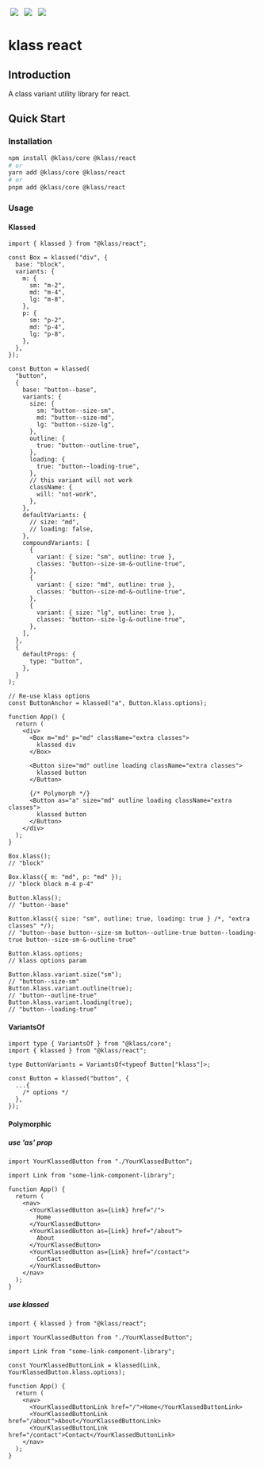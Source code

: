 <p>
  <a href="https://www.npmjs.com/package/@klass/react" style="display: inline-block; margin: 0px 4px;"><img src="https://badgen.net/npm/v/@klass/react"></a>
  <a href="https://bundlephobia.com/package/@klass/react" style="display: inline-block; margin: 0px 4px;"><img src="https://badgen.net/bundlephobia/minzip/@klass/react"></a>
  <a href="https://www.npmjs.com/package/@klass/react" style="display: inline-block; margin: 0px 4px;"><img src="https://badgen.net/npm/license/@klass/react"></a>
</p>

# klass react

## Introduction <Badge type="warning" text="beta" />

A class variant utility library for react.

## Quick Start

### Installation

```bash
npm install @klass/core @klass/react
# or
yarn add @klass/core @klass/react
# or
pnpm add @klass/core @klass/react
```

### Usage

#### Klassed

```tsx
import { klassed } from "@klass/react";

const Box = klassed("div", {
  base: "block",
  variants: {
    m: {
      sm: "m-2",
      md: "m-4",
      lg: "m-8",
    },
    p: {
      sm: "p-2",
      md: "p-4",
      lg: "p-8",
    },
  },
});

const Button = klassed(
  "button",
  {
    base: "button--base",
    variants: {
      size: {
        sm: "button--size-sm",
        md: "button--size-md",
        lg: "button--size-lg",
      },
      outline: {
        true: "button--outline-true",
      },
      loading: {
        true: "button--loading-true",
      },
      // this variant will not work
      className: {
        will: "not-work",
      },
    },
    defaultVariants: {
      // size: "md",
      // loading: false,
    },
    compoundVariants: [
      {
        variant: { size: "sm", outline: true },
        classes: "button--size-sm-&-outline-true",
      },
      {
        variant: { size: "md", outline: true },
        classes: "button--size-md-&-outline-true",
      },
      {
        variant: { size: "lg", outline: true },
        classes: "button--size-lg-&-outline-true",
      },
    ],
  },
  {
    defaultProps: {
      type: "button",
    },
  }
);

// Re-use klass options
const ButtonAnchor = klassed("a", Button.klass.options);

function App() {
  return (
    <div>
      <Box m="md" p="md" className="extra classes">
        klassed div
      </Box>

      <Button size="md" outline loading className="extra classes">
        klassed button
      </Button>

      {/* Polymorph */}
      <Button as="a" size="md" outline loading className="extra classes">
        klassed button
      </Button>
    </div>
  );
}

Box.klass();
// "block"

Box.klass({ m: "md", p: "md" });
// "block block m-4 p-4"

Button.klass();
// "button--base"

Button.klass({ size: "sm", outline: true, loading: true } /*, "extra classes" */);
// "button--base button--size-sm button--outline-true button--loading-true button--size-sm-&-outline-true"

Button.klass.options;
// klass options param

Button.klass.variant.size("sm");
// "button--size-sm"
Button.klass.variant.outline(true);
// "button--outline-true"
Button.klass.variant.loading(true);
// "button--loading-true"
```

#### VariantsOf

```tsx
import type { VariantsOf } from "@klass/core";
import { klassed } from "@klass/react";

type ButtonVariants = VariantsOf<typeof Button["klass"]>;

const Button = klassed("button", {
  ...{
    /* options */
  },
});
```

#### Polymorphic

##### use 'as' prop

```tsx
import YourKlassedButton from "./YourKlassedButton";

import Link from "some-link-component-library";

function App() {
  return (
    <nav>
      <YourKlassedButton as={Link} href="/">
        Home
      </YourKlassedButton>
      <YourKlassedButton as={Link} href="/about">
        About
      </YourKlassedButton>
      <YourKlassedButton as={Link} href="/contact">
        Contact
      </YourKlassedButton>
    </nav>
  );
}
```

##### use klassed

```tsx
import { klassed } from "@klass/react";

import YourKlassedButton from "./YourKlassedButton";

import Link from "some-link-component-library";

const YourKlassedButtonLink = klassed(Link, YourKlassedButton.klass.options);

function App() {
  return (
    <nav>
      <YourKlassedButtonLink href="/">Home</YourKlassedButtonLink>
      <YourKlassedButtonLink href="/about">About</YourKlassedButtonLink>
      <YourKlassedButtonLink href="/contact">Contact</YourKlassedButtonLink>
    </nav>
  );
}
```
